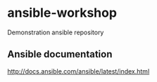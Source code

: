 # ansible-workshop
Demonstration ansible repository

## Ansible documentation
http://docs.ansible.com/ansible/latest/index.html
